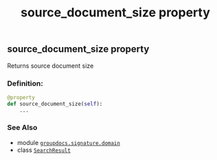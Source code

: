 ﻿---
title: source_document_size property
second_title: GroupDocs.Signature for Python via .NET API References
description: 
type: docs
url: /python-net/groupdocs.signature.domain/searchresult/source_document_size/
is_root: false
weight: 70
---

## source_document_size property


Returns source document size
### Definition:
```python
@property
def source_document_size(self):
    ...
```

### See Also
* module [`groupdocs.signature.domain`](../../)
* class [`SearchResult`](/signature/python-net/groupdocs.signature.domain/searchresult)
